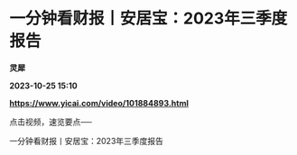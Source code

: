 # 一分钟看财报丨安居宝：2023年三季度报告
**灵犀**

**2023-10-25 15:10**

**https://www.yicai.com/video/101884893.html**

点击视频，速览要点──

一分钟看财报丨安居宝：2023年三季度报告
